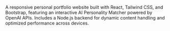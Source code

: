 A responsive personal portfolio website built with React, Tailwind CSS, and Bootstrap, featuring an interactive AI Personality Matcher powered by OpenAI APIs. Includes a Node.js backend for dynamic content handling and optimized performance across devices.